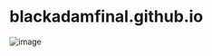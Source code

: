 # blackadamfinal.github.io
![image](https://github.com/user-attachments/assets/697e028c-7fc7-473d-96aa-88505461abff)
